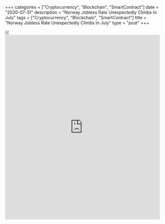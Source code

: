 +++
categories = ["Cryptocurrency", "Blockchain", "SmartContract"]
date = "2020-07-31"
description = "Norway Jobless Rate Unexpectedly Climbs In July"
tags = ["Cryptocurrency", "Blockchain", "SmartContract"]
title = "Norway Jobless Rate Unexpectedly Climbs In July"
type = "post"
+++

{{<iframe id="large-banner" src="https://www.bounty.group/#slide=13.0" width="100%" height="600" scrolling="no" style="border: 0px solid rgb(216, 221, 230); border-radius: 3px;">}}

Norway's unemployment rate climbed in July, defying expectations for
further easing, figures from the Labor and Welfare Service, or NAV,
showed on Friday.  
  
The jobless rate rose to 4.9 percent from 4.8 percent in June.
Economists had forecast a lower figure of 4.4 percent.  
  
The rate had peaked at 10.6 percent in March as the [coronavirus][1], or
Covid-19, pandemic hit Europe causing severe economic disruption.  
  
The number of registered unemployed grew to 139,838 in July from 135,988
in June.  
  
In July, 83,400 people were registered as partially unemployed, which is
41,800 fewer than at the end of June.

The decline in the number of partially unemployed is due to more people
changing status from partially unemployed to completely unemployed
during July, the NAV said.

For comments and feedback [contact](https://www.playgroundfx.com/contact/): editorial@rtt[news](https://www.letsplayfx.com/blog/forex-news-website/).com

[Economic News][2]

 **What parts of the world are seeing the best (and worst) economic
performances lately? Click[here][3] to check out our [Econ Scorecard][3]
and find out! See up-to-the-moment [ranking](https://www.playgroundfx.com/blog/crypto-exchange-ranking/)s for the best and worst
performers in [GDP][4], [unemployment rate][5], [inflation][6] and much
more.**

   1. www.rtt[news](https://www.letsplayfx.com/blog/forex-news-website/).com/list/coronavirus.aspx
   2. www.rtt[news](https://www.letsplayfx.com/blog/forex-news-website/).com/Content/EconomicNews.aspx
   3. www.rtt[news](https://www.letsplayfx.com/blog/forex-news-website/).com/economic-scorecard/world-rank/retail-sales/highest-performance.aspx
   4. www.rtt[news](https://www.letsplayfx.com/blog/forex-news-website/).com/economic-scorecard/world-rank/GDP/highest-performance.aspx
   5. www.rtt[news](https://www.letsplayfx.com/blog/forex-news-website/).com/economic-scorecard/world-rank/unemployment-rate/lowest-performance.aspx
   6. www.rtt[news](https://www.letsplayfx.com/blog/forex-news-website/).com/economic-scorecard/world-rank/CPI/highest-performance.aspx